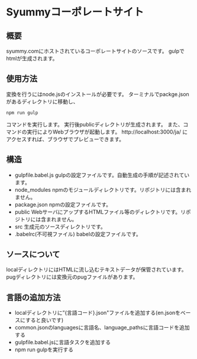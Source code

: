 # Syummyコーポレートサイト

## 概要
syummy.comにホストされているコーポレートサイトのソースです。
gulpでhtmlが生成されます。

## 使用方法
変換を行うにはnode.jsのインストールが必要です。
ターミナルでpackge.jsonがあるディレクトリに移動し、
````
npm run gulp
````

コマンドを実行します。
実行後publicディレクトリが生成されます。
また、コマンドの実行によりWebブラウザが起動します。
http://localhost:3000/ja/
にアクセスすれば、ブラウザでプレビューできます。

## 構造
* gulpfile.babel.js gulpの設定ファイルです。自動生成の手順が記述されています。
* node_modules npmのモジュールディレクトリです。リポジトリには含まれません。
* package.json  npmの設定ファイルです。
* public WebサーバにアップするHTMLファイル等のディレクトリです。リポジトリには含まれません。
* src 生成元のソースディレクトリです。
* .babelrc(不可視ファイル) babelの設定ファイルです。

## ソースについて
localディレクトリにはHTMLに流し込むテキストデータが保管されています。
pugディレクトリには変換元のpugファイルがあります。

## 言語の追加方法
* localディレクトリに”{言語コード}.json"ファイルを追加する(en.jsonをベースにすると良いです)
* common.jsonのlanguagesに言語名、language_pathsに言語コードを追加する
* gulpfile.babel.jsに言語タスクを追加する
* npm run gulpを実行する